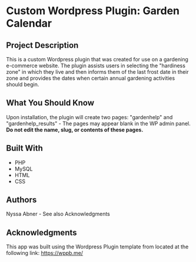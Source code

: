 # Custom Wordpress Plugin: Garden Calendar #

## Project Description ##
This is a custom Wordpress plugin that was created for use on a gardening e-commerce website. The plugin assists users in selecting the "hardiness zone" in which they live and then informs them of the last frost date in their zone and provides the dates when certain annual gardening activities should begin. 

## What You Should Know ##
Upon installation, the plugin will create two pages: "gardenhelp" and "gardenhelp_results" - The pages may appear blank in the WP admin panel. **Do not edit the name, slug, or contents of these pages.**

## Built With ##
* PHP
* MySQL
* HTML
* CSS

## Authors ##
Nyssa Abner - See also Acknowledgments

## Acknowledgments ##
This app was built using the Wordpress Plugin template from
located at the following link: https://wppb.me/
